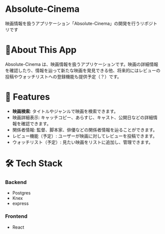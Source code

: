 # Absolute-Cinema
映画情報を扱うアプリケーション「Absolute-Cinema」の開発を行うリポジトリです

# 📖About This App
Absolute-Cinema は、映画情報を扱うアプリケーションです。映画の詳細情報を確認したり、情報を辿って新たな映画を発見できる他、将来的にはレビューの投稿やウォッチリストへの登録機能も提供予定（？）です。

# 🚀 Features
- **映画検索**: タイトルやジャンルで映画を検索できます。
- 映画詳細表示: キャッチコピー、あらすじ、キャスト、公開日などの詳細情報を確認できます。
- 関係者情報: 監督、脚本家、俳優などの関係者情報を辿ることができます。
- レビュー機能（予定）: ユーザーが映画に対してレビューを投稿できます。
- ウォッチリスト（予定）: 見たい映画をリストに追加し、管理できます。

# 🛠 Tech Stack
### Backend
- Postgres
- Knex
- express

### Frontend
- React

